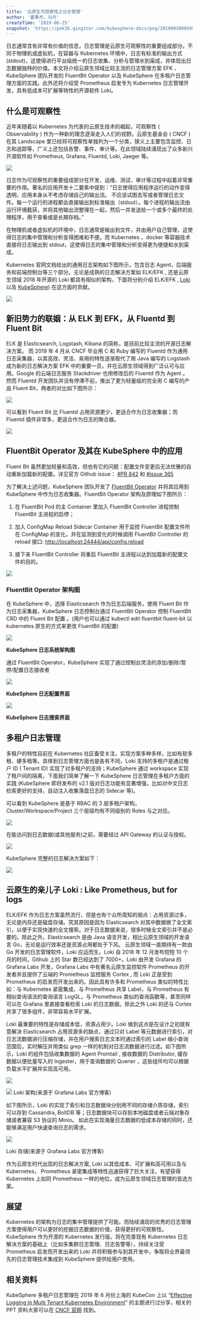 ```yaml
---
title: '云原生可观察性之日志管理'
author: '霍秉杰，马丹'
createTime: '2019-06-25'
snapshot: 'https://pek3b.qingstor.com/kubesphere-docs/png/20190930095954.png'
---
```


日志通常含有非常有价值的信息，日志管理是云原生可观察性的重要组成部分。不同于物理机或虚拟机，在容器与 Kubernetes 环境中，日志有标准的输出方式(stdout)，这使得进行平台级统一的日志收集、分析与管理水到渠成，并体现出日志数据独特的价值。本文将介绍云原生领域比较主流的日志管理方案 EFK 、 KubeSphere 团队开发的 FluentBit Operator 以及 KubeSphere 在多租户日志管理方面的实践。此外还将介绍受 Prometheus 启发专为 Kubernetes 日志管理开发，具有低成本可扩展等特性的开源软件 Loki。

## 什么是可观察性

近年来随着以 Kubernetes 为代表的云原生技术的崛起，可观察性 ( Observability ) 作为一种新的理念逐渐走入人们的视野。云原生基金会 ( CNCF ) 在其 Landscape 里已经将可观察性单独列为一个分类，狭义上主要包含监控、日志和追踪等，广义上还包括告警、事件、审计等。在此领域陆续涌现出了众多新兴开源软件如 Prometheus, Grafana, Fluentd, Loki, Jaeger 等。  

![](https://pek3b.qingstor.com/kubesphere-docs/png/20191001085607.png)


日志作为可观察性的重要组成部分在开发、运维、测试、审计等过程中起着非常重要的作用。著名的应用开发十二要素中提到：“日志使得应用程序运行的动作变得透明，应用本身从不考虑存储自己的输出流。 不应该试图去写或者管理日志文件。每一个运行的进程都会直接输出到标准输出（stdout）。每个进程的输出流由运行环境截获，并将其他输出流整理在一起，然后一并发送给一个或多个最终的处理程序，用于查看或是长期存档。” 

在物理机或者虚拟机的环境中，日志通常是输出到文件，并由用户自己管理，这使得日志的集中管理和分析变得困难和不便。而 Kubernetes 、docker 等容器技术直接将日志输出到 stdout，这使得日志的集中管理和分析变得更为便捷和水到渠成。

Kubernetes 官网文档给出的通用日志架构如下图所示，包含日志 Agent，后端服务和前端控制台等三个部分。无论是成熟的日志解决方案如 ELK/EFK , 还是云原生领域 2018 年开源的 Loki 都具有相似的架构，下面将分别介绍 ELK/EFK , [Loki](https://github.com/grafana/loki) 以及 [KubeSphere](https://github.com/kubesphere/kubesphere)) 在这方面的贡献。

![](https://pek3b.qingstor.com/kubesphere-docs/png/20191001090839.png)

## 新旧势力的联姻：从 ELK 到 EFK，从 Fluentd 到 Fluent Bit

ELK 是 Elasticsearch, Logstash, Kibana 的简称，是目前比较主流的开源日志解决方案。  而 2019 年 4 月从 CNCF 毕业用 C 和 Ruby 编写的 Fluentd 作为通用日志采集器，以其高效、灵活、易用的特性逐渐取代了用 Java 编写的 Logstash 成为新的日志解决方案 EFK 中的重要一员，并在云原生领域得到广泛认可与应用。Google 的云端日志服务 Stackdriver 也用修改后的 Fluentd 作为 Agent 。然而 Fluentd 开发团队并没有停滞不前，推出了更为轻量级的完全用 C 编写的产品 Fluent Bit，两者的对比如下图所示：

![](https://pek3b.qingstor.com/kubesphere-docs/png/20191001090917.png)

可以看到 Fluent Bit 比 Fluentd 占用资源更少，更适合作为日志收集器；而 Fluentd 插件非常多，更适合作为日志的聚合器。

![](https://pek3b.qingstor.com/kubesphere-docs/png/20191001090933.png)

## FluentBit Operator 及其在 KubeSphere 中的应用 

Fluent Bit 虽然更加轻量和高效，但也有它的问题：配置文件变更后无法优雅的自动重新加载新的配置。详见官方 Github issue： [#PR 842](https://github.com/fluent/fluent-bit/pull/842) 和 [#issue 365](https://github.com/fluent/fluent-bit/issues/365)

为了解决上述问题，KubeSphere 团队开发了 [FluentBit Operator](https://github.com/kubesphere/fluentbit-operator) 并将其应用到 KubeSphere 中作为日志收集器。FluentBit Operator 架构及原理如下图所示：

1. 在 FluentBit Pod 的主 Container 里加入 FluentBit Controller 进程控制 FluentBit 主进程的启停；

2. 加入 ConfigMap Reload Sidecar Container 用于监控 FluentBit 配置文件所在 ConfigMap 的变化，并在监测到变化的时候调用 FluentBit Controller 的 reload 接口:  [http://localhost:24444/api/config.reload](http://localhost:24444/api/config.reload) 

3. 接下来 FluentBit Controller 将重启 FluentBit 主进程以达到加载新的配置文件的目的。

![](https://pek3b.qingstor.com/kubesphere-docs/png/20191001091114.png)

### FluentBit Operator 架构图
        
在 KubeSphere 中，选择 Elasticsearch 作为日志后端服务，使用 Fluent Bit 作为日志采集器，KubeSphere 日志控制台通过 FluentBit Operator 控制 FluentBit CRD 中的 Fluent Bit 配置 。(用户也可以通过 kubectl edit fluentbit fluent-bit 以 kubernetes 原生的方式来更改 FluentBit 的配置)

![](https://pek3b.qingstor.com/kubesphere-docs/png/20191001091135.png)

**KubeSphere 日志系统架构图**
        
通过 FluentBit Operator，KubeSphere 实现了通过控制台灵活的添加/删除/暂停/配置日志接收者

![](https://pek3b.qingstor.com/kubesphere-docs/png/20191001091157.png)

**KubeSphere 日志配置界面**

![](https://pek3b.qingstor.com/kubesphere-docs/png/20191001091216.png)

**KubeSphere 日志搜索界面**

## 多租户日志管理

多租户的特性目前在 Kubernetes 社区备受关注，实现方案多种多样，比如有软多租、硬多租等。具体到日志管理方面也是各有不同，Loki 支持的多租户是通过租户 ID ( Tenant ID) 实现了对多租户的支持；KubeSphere 通过 workspace 实现了租户间的隔离，下面我们简单了解一下 KubeSphere 日志管理在多租户方面的实践 (KubeSphere 即将发布的 v2.1 版对日志功能有显著增强，比如对中文日志检索更好的支持，自动注入收集落盘日志的 Sidecar 等)。

可以看到 KubeSphere 是基于 RBAC 的 3 层多租户架构，Cluster/Workspace/Project 三个层级均有不同级别的 Roles 与之对应。

![](https://pek3b.qingstor.com/kubesphere-docs/png/20191001091227.png)

在能访问到日志数据(或其他服务)之前，需要经过 API Gateway 的认证与授权。

![](https://pek3b.qingstor.com/kubesphere-docs/png/20191001091241.png)


KubeSphere 完整的日志解决方案如下：

![](https://pek3b.qingstor.com/kubesphere-docs/png/20191001091731.png)

## 云原生的亲儿子 Loki : Like Prometheus, but for logs
ELK/EFK 作为日志方案虽然流行，但是也有个众所周知的弱点：占用资源过多，无论是内存还是磁盘存储。究其原因是因为 Elasticsearch 对其中数据做了全文索引，以便于实现快速的全文搜索。对于日志数据来说，很多时候全文索引并不是必要的。除此之外，Elasticsearch 是由 Java 语言开发，相比云原生领域的开发语言 Go，无论是运行效率还是资源占用都处于下风。
云原生领域一直期待有一款由 Go 开发的日志管理软件，Loki 应运而生。Loki 自 2018 年 12 月发布短短 10 个月的时间，Github 上的 Star 数已经达到了 7000+。Loki 由开发 Grafana 的 Grafana Labs 开发，Grafana Labs 中有著名云原生监控软件 Prometheus 的开发者并且提供了云端的 Prometheus 监控服务 Cortex , 而 Loki 正是受到 Prometheus 的启发而开发出来的。因此具有许多和 Prometheus 类似的特性比如：与 Kubernetes 紧密集成、与 Prometheus 共享 Label，与 Prometheus 有相似查询语法的查询语言 LogQL，与 Prometheus 类似的查询函数等，甚至同样可以在 Grafana 里直接查看检索 Loki 的日志数据。除此之外 Loki 的还与 Cortex 共享了很多组件，非常容易水平扩展。

Loki 最重要的特性是存储成本低，资源占用少。Loki 做到这点是在设计之初就有意解决 Elasticsearch 占用资源多的缺点，通过只对 Label 等元数据进行索引，对日志流数据进行压缩存储，并在用户搜索日志文本时通过索引的 Label 缩小查询范围后，实时解压并用类似 grep 一样的机制对日志流数据进行过滤。如下图所示，Loki 的组件包括收集数据的 Agent Promtail , 接收数据的 Distributor, 缓存数据以便批量写入的 Ingester，用于查询数据的 Querier ，这些组件均可以根据负载水平扩展并实现高可用。

![](https://pek3b.qingstor.com/kubesphere-docs/png/20191001091749.png)

![](https://pek3b.qingstor.com/kubesphere-docs/png/20191001091801.png)
Loki 架构(来源于 Grafana Labs 官方博客)

如下图所示，Loki 的实现了索引和日志数据块分别用不同的存储介质存储，索引可以存到 Cassandra, BoltDB 等；日志数据块可以存到本地磁盘或者云端对象存储或者兼容 S3 协议的 Minio。 如此在实现海量日志数据的低成本存储的同时，还能够满足用户快速查询日志的需求。

![](https://pek3b.qingstor.com/kubesphere-docs/png/20191001091838.png)

Loki 存储(来源于 Grafana Labs 官方博客)

作为云原生时代出现的日志解决方案, Loki 以其低成本、可扩展和高可用以及与 Kubernetes， Prometheus 紧密集成等特性迅速获得了巨大关注，有望获得 Kubernetes 上如同 Prometheus 一样的地位，成为云原生领域日志管理的首选方案。

## 展望

Kubernetes 的架构为日志的集中管理提供了可能。而陆续涌现的优秀的日志管理方案使得用户可以更好的挖掘日志数据的价值，获得更好的可观察性。KubeSphere 作为开源的 Kubernetes 发行版，将在完善现有 Kubernetes 日志解决方案的基础上（比如多集群日志管理、日志告警等），持续关注受 Prometheus 启发而开发出来的 Loki 并将积极参与到其开发中，争取将业界最领先的日志管理技术集成到 KubeSphere 提供给用户使用。

## 相关资料

KubeSphere 多租户日志管理在 2019 年 6 月份上海的 KubeCon 上以 “[Effective Logging In Multi Tenant Kubernetes Environment](https://static.sched.com/hosted_files/kccncosschn19eng/39/Effective%20Logging%20in%20Multi-Tenant%20Kubernetes%20Environment.pdf)” 的主题进行过分享，相关的 PPT 资料大家可以在 [CNCF 官网](https://kccncosschn19eng.sched.com/event/NroE/effective-logging-in-multi-tenant-kubernetes-environment-benjamin-huo-dan-ma-beijing-yunify-technology-co-ltd) 找到。


